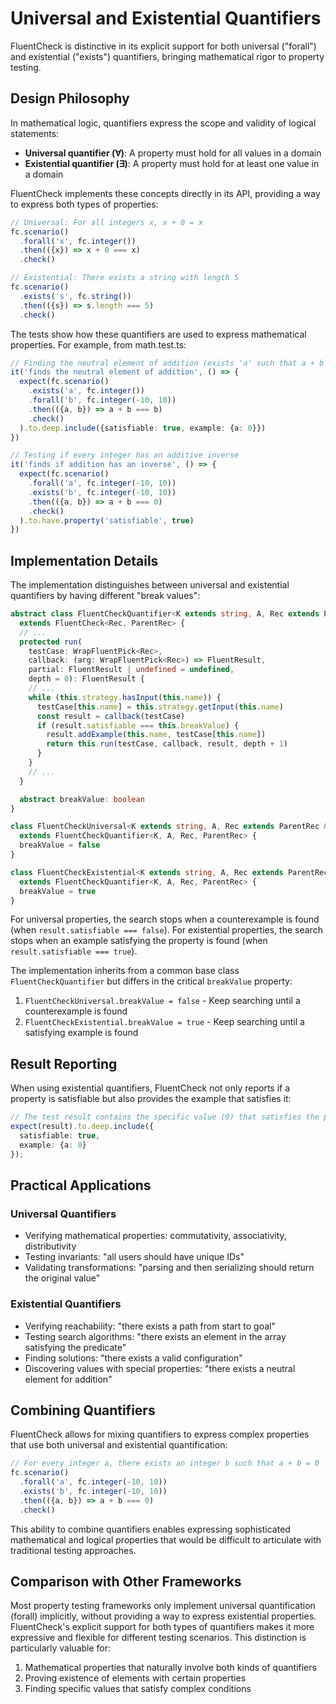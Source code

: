 # Universal and Existential Quantifiers

FluentCheck is distinctive in its explicit support for both universal ("forall") and existential ("exists") quantifiers, bringing mathematical rigor to property testing.

## Design Philosophy

In mathematical logic, quantifiers express the scope and validity of logical statements:
- **Universal quantifier (∀)**: A property must hold for all values in a domain
- **Existential quantifier (∃)**: A property must hold for at least one value in a domain

FluentCheck implements these concepts directly in its API, providing a way to express both types of properties:

```typescript
// Universal: For all integers x, x + 0 = x
fc.scenario()
  .forall('x', fc.integer())
  .then(({x}) => x + 0 === x)
  .check()

// Existential: There exists a string with length 5
fc.scenario()
  .exists('s', fc.string())
  .then(({s}) => s.length === 5)
  .check()
```

The tests show how these quantifiers are used to express mathematical properties. For example, from math.test.ts:

```typescript
// Finding the neutral element of addition (exists 'a' such that a + b = b for all b)
it('finds the neutral element of addition', () => {
  expect(fc.scenario()
    .exists('a', fc.integer())
    .forall('b', fc.integer(-10, 10))
    .then(({a, b}) => a + b === b)
    .check()
  ).to.deep.include({satisfiable: true, example: {a: 0}})
})

// Testing if every integer has an additive inverse
it('finds if addition has an inverse', () => {
  expect(fc.scenario()
    .forall('a', fc.integer(-10, 10))
    .exists('b', fc.integer(-10, 10))
    .then(({a, b}) => a + b === 0)
    .check()
  ).to.have.property('satisfiable', true)
})
```

## Implementation Details

The implementation distinguishes between universal and existential quantifiers by having different "break values":

```typescript
abstract class FluentCheckQuantifier<K extends string, A, Rec extends ParentRec & Record<K, A>, ParentRec extends {}>
  extends FluentCheck<Rec, ParentRec> {
  // ...
  protected run(
    testCase: WrapFluentPick<Rec>,
    callback: (arg: WrapFluentPick<Rec>) => FluentResult,
    partial: FluentResult | undefined = undefined,
    depth = 0): FluentResult {
    // ...
    while (this.strategy.hasInput(this.name)) {
      testCase[this.name] = this.strategy.getInput(this.name)
      const result = callback(testCase)
      if (result.satisfiable === this.breakValue) {
        result.addExample(this.name, testCase[this.name])
        return this.run(testCase, callback, result, depth + 1)
      }
    }
    // ...
  }

  abstract breakValue: boolean
}

class FluentCheckUniversal<K extends string, A, Rec extends ParentRec & Record<K, A>, ParentRec extends {}>
  extends FluentCheckQuantifier<K, A, Rec, ParentRec> {
  breakValue = false
}

class FluentCheckExistential<K extends string, A, Rec extends ParentRec & Record<K, A>, ParentRec extends {}>
  extends FluentCheckQuantifier<K, A, Rec, ParentRec> {
  breakValue = true
}
```

For universal properties, the search stops when a counterexample is found (when `result.satisfiable === false`). For existential properties, the search stops when an example satisfying the property is found (when `result.satisfiable === true`).

The implementation inherits from a common base class `FluentCheckQuantifier` but differs in the critical `breakValue` property:

1. `FluentCheckUniversal.breakValue = false` - Keep searching until a counterexample is found
2. `FluentCheckExistential.breakValue = true` - Keep searching until a satisfying example is found

## Result Reporting

When using existential quantifiers, FluentCheck not only reports if a property is satisfiable but also provides the example that satisfies it:

```typescript
// The test result contains the specific value (0) that satisfies the property
expect(result).to.deep.include({
  satisfiable: true, 
  example: {a: 0}
});
```

## Practical Applications

### Universal Quantifiers
- Verifying mathematical properties: commutativity, associativity, distributivity
- Testing invariants: "all users should have unique IDs"
- Validating transformations: "parsing and then serializing should return the original value"

### Existential Quantifiers
- Verifying reachability: "there exists a path from start to goal"
- Testing search algorithms: "there exists an element in the array satisfying the predicate"
- Finding solutions: "there exists a valid configuration"
- Discovering values with special properties: "there exists a neutral element for addition"

## Combining Quantifiers

FluentCheck allows for mixing quantifiers to express complex properties that use both universal and existential quantification:

```typescript
// For every integer a, there exists an integer b such that a + b = 0
fc.scenario()
  .forall('a', fc.integer(-10, 10))
  .exists('b', fc.integer(-10, 10))
  .then(({a, b}) => a + b === 0)
  .check()
```

This ability to combine quantifiers enables expressing sophisticated mathematical and logical properties that would be difficult to articulate with traditional testing approaches.

## Comparison with Other Frameworks

Most property testing frameworks only implement universal quantification (forall) implicitly, without providing a way to express existential properties. FluentCheck's explicit support for both types of quantifiers makes it more expressive and flexible for different testing scenarios. This distinction is particularly valuable for:

1. Mathematical properties that naturally involve both kinds of quantifiers
2. Proving existence of elements with certain properties
3. Finding specific values that satisfy complex conditions 